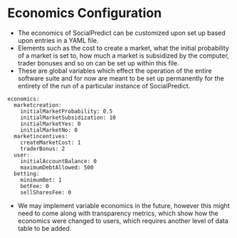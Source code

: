 # Economics Configuration

* The economics of SocialPredict can be customized upon set up based upon entries in a YAML file.
* Elements such as the cost to create a market, what the initial probability of a market is set to, how much a market is subsidized by the computer, trader bonuses and so on can be set up within this file.
* These are global variables which effect the operation of the entire software suite and for now are meant to be set up permanently for the entirety of the run of a particular instance of SocialPredict.

```
economics:
  marketcreation:
    initialMarketProbability: 0.5
    initialMarketSubsidization: 10
    initialMarketYes: 0
    initialMarketNo: 0
  marketincentives:
    createMarketCost: 1
    traderBonus: 2
  user:
    initialAccountBalance: 0
    maximumDebtAllowed: 500
  betting:
    minimumBet: 1
    betFee: 0
    sellSharesFee: 0
```

* We may implement variable economics in the future, however this might need to come along with transparency metrics, which show how the economics were changed to users, which requires another level of data table to be added.
